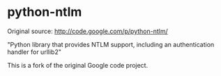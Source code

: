 python-ntlm
===========

Original source: http://code.google.com/p/python-ntlm/

"Python library that provides NTLM support, including an authentication
handler for urllib2"

This is a fork of the original Google code project.
